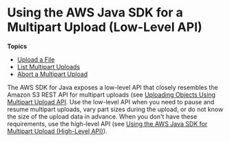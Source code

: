 # Using the AWS Java SDK for a Multipart Upload \(Low\-Level API\)<a name="mpListPartsJavaAPI"></a>

**Topics**
+ [Upload a File](llJavaUploadFile.md)
+ [List Multipart Uploads](LLlistMPuploadsJava.md)
+ [Abort a Multipart Upload](LLAbortMPUJava.md)

The AWS SDK for Java exposes a low\-level API that closely resembles the Amazon S3 REST API for multipart uploads \(see [Uploading Objects Using Multipart Upload API](uploadobjusingmpu.md)\. Use the low\-level API when you need to pause and resume multipart uploads, vary part sizes during the upload, or do not know the size of the upload data in advance\. When you don't have these requirements, use the high\-level API \(see [Using the AWS Java SDK for Multipart Upload \(High\-Level API\)](usingHLmpuJava.md)\)\.